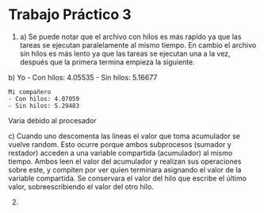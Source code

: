 # Trabajo Práctico 3

1. a) Se puede notar que el archivo con hilos es más rapido ya que las tareas se ejecutan paralelamente al mismo tiempo. En cambio el archivo sin hilos es más lento ya que las tareas se ejecutan una a la vez, después que la primera termina empieza la siguiente.

b)
    Yo
    - Con hilos: 4.05535
    - Sin hilos: 5.16677

    Mi compañero
    - Con hilos: 4.07059
    - Sin hilos: 5.29483

  Varia debido al procesador

c) Cuando uno descomenta las lineas el valor que toma acumulador se vuelve random. Esto ocurre porque ambos subprocesos (sumador y restador) acceden a una variable compartida (acumulador) al mismo tiempo. Ambos leen el valor del acumulador y realizan sus operaciones sobre este, y compiten por ver quien terminara asignando el valor de la variable compartida. Se conservara el valor del hilo que escribe el último valor, sobreescribiendo el valor del otro hilo.

2. 
  
